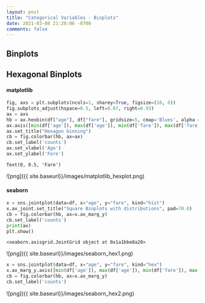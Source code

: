 ```yaml
---
layout: post
title: "Categorical Variables - Binplots"
date: 2021-03-08 21:20:06 -0700
comments: false
---
```


## Binplots

## Hexagonal Binplots

#### matplotlib


```python
fig, axs = plt.subplots(ncols=1, sharey=True, figsize=(10, 6))
fig.subplots_adjust(hspace=0.5, left=0.07, right=0.93)
ax = axs
hb = ax.hexbin(df["age"], df["fare"], gridsize=5, cmap='Blues', alpha = 0.9)
ax.axis([min(df['age']), max(df['age']), min(df['fare']), max(df['fare'])])
ax.set_title("Hexagon binning")
cb = fig.colorbar(hb, ax=ax)
cb.set_label('counts')
ax.set_xlabel('Age')
ax.set_ylabel('Fare')
```




    Text(0, 0.5, 'Fare')




![png]({{ site.baseurl}}/images/matplotlib_hexplot.png)


#### seaborn


```python
x = sns.jointplot(data=df, x="age", y="fare", kind="hist")
x.ax_joint.set_title("Square Binplots with distributions", pad=70.0)
cb = fig.colorbar(hb, ax=x.ax_marg_y)
cb.set_label('counts')
print(ax)
plt.show()
```

    <seaborn.axisgrid.JointGrid object at 0x1a1bbe8a20>



![png]({{ site.baseurl}}/images/seaborn_hex1.png)



```python
x = sns.jointplot(data=df, x="age", y="fare", kind="hex")
x.ax_marg_y.axis([min(df['age']), max(df['age']), min(df['fare']), max(df['fare'])])
cb = fig.colorbar(hb, ax=x.ax_marg_y)
cb.set_label('counts')
```


![png]({{ site.baseurl}}/images/seaborn_hex2.png)

